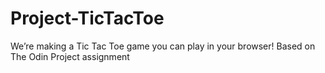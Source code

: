 # Project-TicTacToe
We’re making a Tic Tac Toe game you can play in your browser! Based on The Odin Project assignment
